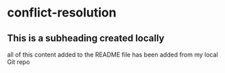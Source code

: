 # conflict-resolution

## This is a subheading created locally 

all of this content added to the README file has been added from my local Git repo
